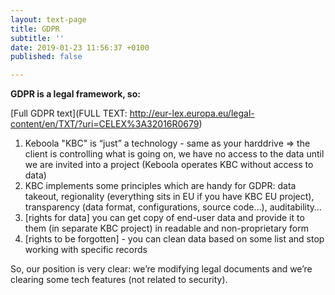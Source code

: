 ```yaml
---
layout: text-page
title: GDPR
subtitle: ''
date: 2019-01-23 11:56:37 +0100
published: false

---
```

**GDPR is a legal framework, so:**

[Full GDPR text](FULL TEXT: http://eur-lex.europa.eu/legal-content/en/TXT/?uri=CELEX%3A32016R0679)

1. Keboola "KBC" is “just” a technology - same as your harddrive => the client is controlling what is going on, we have no access to the data until we are invited into a project (Keboola operates KBC without access to data)
2. KBC implements some principles which are handy for GDPR: data takeout, regionality (everything sits in EU if you have KBC EU project), transparency (data format, configurations, source code…), auditability…
3. \[rights for data\] you can get copy of end-user data and provide it to them (in separate KBC project) in readable and non-proprietary form
4. \[rights to be forgotten\] - you can clean data based on some list and stop working with specific records

So, our position is very clear: we’re modifying legal documents and we’re clearing some tech features (not related to security).